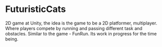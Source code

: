 # FuturisticCats
2D game at Unity, the idea is the game to be a 2D platformer, multiplayer. Where players compete by running and passing different task and obstacles. Similar to the game - FunRun. Its work in progress for the time being. 
